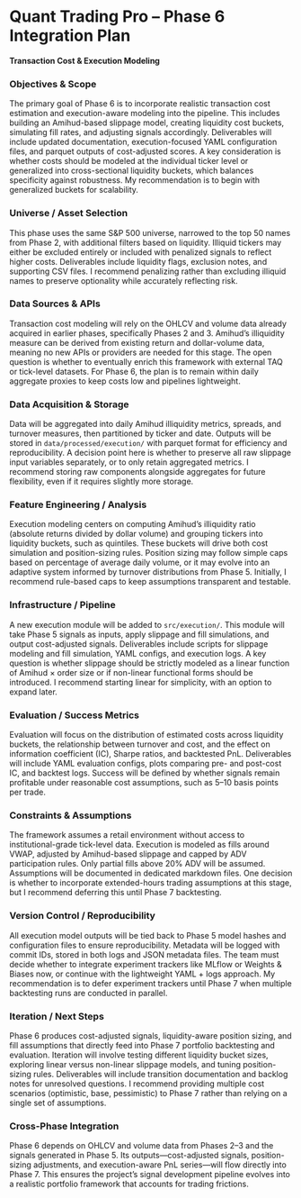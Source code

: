# **Quant Trading Pro – Phase 6 Integration Plan**

**Transaction Cost & Execution Modeling**

### Objectives & Scope

The primary goal of Phase 6 is to incorporate realistic transaction cost estimation and execution-aware modeling into the pipeline. This includes building an Amihud-based slippage model, creating liquidity cost buckets, simulating fill rates, and adjusting signals accordingly. Deliverables will include updated documentation, execution-focused YAML configuration files, and parquet outputs of cost-adjusted scores. A key consideration is whether costs should be modeled at the individual ticker level or generalized into cross-sectional liquidity buckets, which balances specificity against robustness. My recommendation is to begin with generalized buckets for scalability.

### Universe / Asset Selection

This phase uses the same S&P 500 universe, narrowed to the top 50 names from Phase 2, with additional filters based on liquidity. Illiquid tickers may either be excluded entirely or included with penalized signals to reflect higher costs. Deliverables include liquidity flags, exclusion notes, and supporting CSV files. I recommend penalizing rather than excluding illiquid names to preserve optionality while accurately reflecting risk.

### Data Sources & APIs

Transaction cost modeling will rely on the OHLCV and volume data already acquired in earlier phases, specifically Phases 2 and 3. Amihud’s illiquidity measure can be derived from existing return and dollar-volume data, meaning no new APIs or providers are needed for this stage. The open question is whether to eventually enrich this framework with external TAQ or tick-level datasets. For Phase 6, the plan is to remain within daily aggregate proxies to keep costs low and pipelines lightweight.

### Data Acquisition & Storage

Data will be aggregated into daily Amihud illiquidity metrics, spreads, and turnover measures, then partitioned by ticker and date. Outputs will be stored in `data/processed/execution/` with parquet format for efficiency and reproducibility. A decision point here is whether to preserve all raw slippage input variables separately, or to only retain aggregated metrics. I recommend storing raw components alongside aggregates for future flexibility, even if it requires slightly more storage.

### Feature Engineering / Analysis

Execution modeling centers on computing Amihud’s illiquidity ratio (absolute returns divided by dollar volume) and grouping tickers into liquidity buckets, such as quintiles. These buckets will drive both cost simulation and position-sizing rules. Position sizing may follow simple caps based on percentage of average daily volume, or it may evolve into an adaptive system informed by turnover distributions from Phase 5. Initially, I recommend rule-based caps to keep assumptions transparent and testable.

### Infrastructure / Pipeline

A new execution module will be added to `src/execution/`. This module will take Phase 5 signals as inputs, apply slippage and fill simulations, and output cost-adjusted signals. Deliverables include scripts for slippage modeling and fill simulation, YAML configs, and execution logs. A key question is whether slippage should be strictly modeled as a linear function of Amihud × order size or if non-linear functional forms should be introduced. I recommend starting linear for simplicity, with an option to expand later.

### Evaluation / Success Metrics

Evaluation will focus on the distribution of estimated costs across liquidity buckets, the relationship between turnover and cost, and the effect on information coefficient (IC), Sharpe ratios, and backtested PnL. Deliverables will include YAML evaluation configs, plots comparing pre- and post-cost IC, and backtest logs. Success will be defined by whether signals remain profitable under reasonable cost assumptions, such as 5–10 basis points per trade.

### Constraints & Assumptions

The framework assumes a retail environment without access to institutional-grade tick-level data. Execution is modeled as fills around VWAP, adjusted by Amihud-based slippage and capped by ADV participation rules. Only partial fills above 20% ADV will be assumed. Assumptions will be documented in dedicated markdown files. One decision is whether to incorporate extended-hours trading assumptions at this stage, but I recommend deferring this until Phase 7 backtesting.

### Version Control / Reproducibility

All execution model outputs will be tied back to Phase 5 model hashes and configuration files to ensure reproducibility. Metadata will be logged with commit IDs, stored in both logs and JSON metadata files. The team must decide whether to integrate experiment trackers like MLflow or Weights & Biases now, or continue with the lightweight YAML + logs approach. My recommendation is to defer experiment trackers until Phase 7 when multiple backtesting runs are conducted in parallel.

### Iteration / Next Steps

Phase 6 produces cost-adjusted signals, liquidity-aware position sizing, and fill assumptions that directly feed into Phase 7 portfolio backtesting and evaluation. Iteration will involve testing different liquidity bucket sizes, exploring linear versus non-linear slippage models, and tuning position-sizing rules. Deliverables will include transition documentation and backlog notes for unresolved questions. I recommend providing multiple cost scenarios (optimistic, base, pessimistic) to Phase 7 rather than relying on a single set of assumptions.

### Cross-Phase Integration

Phase 6 depends on OHLCV and volume data from Phases 2–3 and the signals generated in Phase 5. Its outputs—cost-adjusted signals, position-sizing adjustments, and execution-aware PnL series—will flow directly into Phase 7. This ensures the project’s signal development pipeline evolves into a realistic portfolio framework that accounts for trading frictions.

